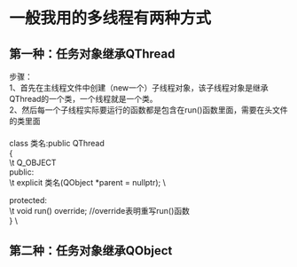 # 一般我用的多线程有两种方式 
## 第一种：任务对象继承QThread
步骤：\
1、首先在主线程文件中创建（new一个）子线程对象，该子线程对象是继承QThread的一个类，一个线程就是一个类。 \
2、然后每一个子线程实际要运行的函数都是包含在run()函数里面，需要在头文件的类里面 
####
class 类名:public QThread \
{ \
 \t Q_OBJECT \
public: \
 \t explicit 类名(QObject *parent = nullptr); \

protected: \
\t void run() override; //override表明重写run()函数 \
} \
## 第二种：任务对象继承QObject
